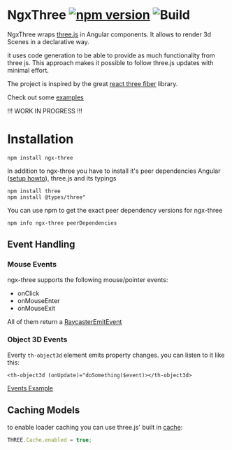 # NgxThree [![npm version](https://badge.fury.io/js/ngx-three.svg)](https://badge.fury.io/js/ngx-three) ![Build](https://github.com/demike/ngx-three/actions/workflows/.github/workflows/ci-cd.yml/badge.svg)

NgxThree wraps [three.js](https://threejs.org/) in Angular components.
It allows to render 3d Scenes in a declarative way.

it uses code generation to be able to provide as much functionality from three js.
This approach makes it possible to follow three.js updates with minimal effort.

The project is inspired by the great [react three fiber](https://github.com/pmndrs/react-three-fiber) library.

Check out some [examples](https://demike.github.io/ngx-three/)

!!! WORK IN PROGRESS !!!
# Installation

```
npm install ngx-three
```

In addition to ngx-three you have to install it's peer dependencies
Angular ([setup howto](https://angular.io/guide/setup-local)), three.js and its typings
```
npm install three
npm install @types/three"
```

You can use npm to get the exact peer dependency versions for ngx-three
```
npm info ngx-three peerDependencies
```

## Event Handling

### Mouse Events
ngx-three supports the following mouse/pointer events:
- onClick
- onMouseEnter 
- onMouseExit

All of them return a [RaycasterEmitEvent](./projects/ngx-three/src/lib/events/raycaster.events.directive.ts#L7)

### Object 3D Events
Everty `th-object3d` element emits property changes.
you can listen to it like this:
```
<th-object3d (onUpdate)="doSomething($event)></th-object3d>
```
[Events Example](https://demike.github.io/ngx-three/events-example) 

## Caching Models

to enable loader caching you can use three.js' built in [cache](https://threejs.org/docs/#api/en/loaders/Cache):

```typescript
THREE.Cache.enabled = true;
```
